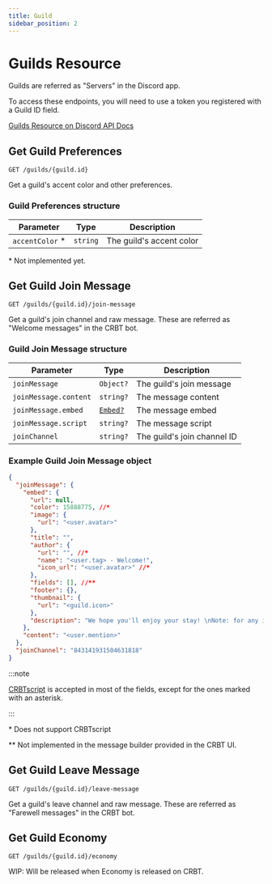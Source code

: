 ```yaml
---
title: Guild
sidebar_position: 2
---
```


# Guilds Resource

Guilds are referred as "Servers" in the Discord app.

To access these endpoints, you will need to use a token you registered with a Guild ID field.

[Guilds Resource on Discord API Docs](https://discord.com/developers/docs/resources/guild)

## Get Guild Preferences

`GET /guilds/{guild.id}`

Get a guild's accent color and other preferences.

### Guild Preferences structure

| Parameter        | Type     | Description              |
| ---------------- | -------- | ------------------------ |
| `accentColor` \* | `string` | The guild's accent color |

\* Not implemented yet.

## Get Guild Join Message

`GET /guilds/{guild.id}/join-message`

Get a guild's join channel and raw message. These are referred as "Welcome messages" in the CRBT bot.

### Guild Join Message structure

| Parameter             | Type                                                                           | Description                 |
| --------------------- | ------------------------------------------------------------------------------ | --------------------------- |
| `joinMessage`         | `Object?`                                                                      | The guild's join message    |
| `joinMessage.content` | `string?`                                                                      | The message content         |
| `joinMessage.embed`   | [`Embed?`](https://discord.com/developers/docs/resources/channel#embed-object) | The message embed           |
| `joinMessage.script`  | `string?`                                                                      | The message script          |
| `joinChannel`         | `string?`                                                                      | The guild's join channel ID |

### Example Guild Join Message object

```json
{
  "joinMessage": {
    "embed": {
      "url": null,
      "color": 15888775, //*
      "image": {
        "url": "<user.avatar>"
      },
      "title": "",
      "author": {
        "url": "", //*
        "name": "<user.tag> - Welcome!",
        "icon_url": "<user.avatar>" //*
      },
      "fields": [], //**
      "footer": {},
      "thumbnail": {
        "url": "<guild.icon>"
      },
      "description": "We hope you'll enjoy your stay! \nNote: for any inquiries regarding CRBT, please head over to #support."
    },
    "content": "<user.mention>"
  },
  "joinChannel": "843141931504631818"
}
```

:::note

[CRBTscript](https://crbt.app/docs/crbtscript) is accepted in most of the fields, except for the ones marked with an asterisk.

:::

\* Does not support CRBTscript

\*\* Not implemented in the message builder provided in the CRBT UI.

## Get Guild Leave Message

`GET /guilds/{guild.id}/leave-message`

Get a guild's leave channel and raw message. These are referred as "Farewell messages" in the CRBT bot.

## Get Guild Economy

`GET /guilds/{guild.id}/economy`

WIP: Will be released when Economy is released on CRBT.
